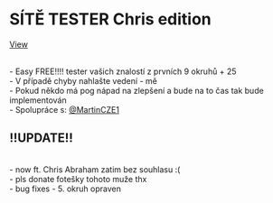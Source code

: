 <h1>SÍTĚ TESTER Chris edition</h1>


[View](https://pablomikes.github.io/Epicky-tutorial-na-SITE/)

<br>- Easy FREE!!!! tester vašich znalostí z prvních 9 okruhů + 25
<br>- V případě chyby nahlašte vedení - mě
<br>- Pokud někdo má pog nápad na zlepšení a bude na to čas tak bude implementován
<br>- Spolupráce s: [@MartinCZE1](https://github.com/MartinCZE1)

<h2>!!UPDATE!!</h2>
<br>- now ft. Chris Abraham zatim bez souhlasu :( 
<br>- pls donate fotešky tohoto muže thx
<br>- bug fixes - 5. okruh opraven
